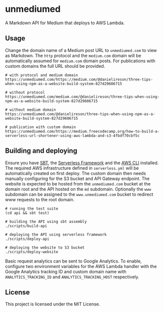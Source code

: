 # unmediumed
A Markdown API for Medium that deploys to AWS Lambda.

## Usage
Change the domain name of a Medium post URL to `unmediumed.com` to view as Markdown. The `http` protocol and the `medium.com` domain will be automatically assumed for `medium.com` domain posts. For publications with custom domains the full URL should be provided.

```
# with protocol and medium domain
https://unmediumed.com/https://medium.com/@danielireson/three-tips-when-using-npm-as-a-website-build-system-827d29606715

# without protocol
https://unmediumed.com/medium.com/@danielireson/three-tips-when-using-npm-as-a-website-build-system-827d29606715

# without medium domain
https://unmediumed.com/@danielireson/three-tips-when-using-npm-as-a-website-build-system-827d29606715

# publication with custom domain
https://unmediumed.com/https://medium.freecodecamp.org/how-to-build-a-serverless-url-shortener-using-aws-lambda-and-s3-4fbdf70cbf5c
```

## Building and deploying
Ensure you have [SBT](https://www.scala-sbt.org), the [Serverless Framework](https://serverless.com) and the [AWS CLI](https://aws.amazon.com/cli) installed. The required AWS infrastructure defined in `serverless.yml` will be automatically created on first deploy. The custom domain then needs manually configuring for the S3 bucket and API Gateway endpoint. The website is expected to be hosted from the `unmediumed.com` bucket at the domain root and the API hosted on the `md` subdomain. Optionally the `www` subdomain can be assigned to the `www.unmediumed.com` bucket to redirect www requests to the root domain.

```
# running the test suite
(cd api && sbt test)

# building the API using sbt assembly
./scripts/build-api

# deploying the API using serverless framework
./scripts/deploy-api

# deploying the website to S3 bucket
./scripts/deploy-website
```

Basic request analytics can be sent to Google Analytics. To enable, configure two environment variables for the AWS Lambda handler with the Google Analytics tracking ID and custom domain name with `ANALYTICS_TRACKING_ID` and `ANALYTICS_TRACKING_HOST` respectively.

## License
This project is licensed under the MIT License.
